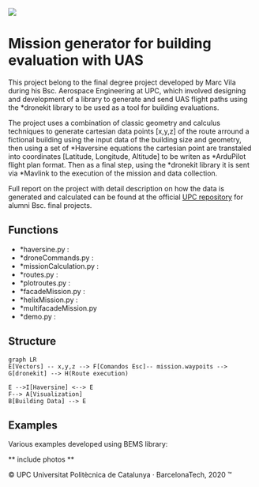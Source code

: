 ![](https://eetac.upc.edu/ca/noticies/eetac.png)

# Mission generator for building evaluation with UAS

This project belong to the final degree project developed by Marc Vila during his Bsc. Aerospace Engineering at UPC, which involved designing and development of a library to generate and send UAS flight paths using the *dronekit library to be used as a tool for building evaluations.

The project uses a combination of classic geometry and calculus techniques to generate cartesian data points [x,y,z] of the route arround a fictional building using the input data of the building size and geometry, then using a set of *Haversine equations the cartesian point are transtaled into coordinates [Latitude, Longitude, Altitude] to be writen as *ArduPilot flight plan format. Then as a final step, using the *dronekit library it is sent via *Mavlink to the execution of the mission and data collection.

Full report on the project with detail description on how the data is generated and calculated can be found at the official [UPC repository](https://upcommons.upc.edu/handle/2117/327793) for alumni Bsc. final projects.

## Functions 

- *haversine.py :
- *droneCommands.py :
- *missionCalculation.py :
- *routes.py :
- *plotroutes.py :
- *facadeMission.py :
- *helixMission.py :
- *multifacadeMission.py
- *demo.py :

## Structure

```mermaid
graph LR
E[Vectors] -- x,y,z --> F[Comandos Esc]-- mission.waypoits --> G[dronekit] --> H(Route execution)

E -->I[Haversine] <--> E
F--> A[Visualization]
B[Building Data] --> E

```
## Examples

Various examples developed using BEMS library:

** include photos ** 

© UPC Universitat Politècnica de Catalunya · BarcelonaTech, 2020 ™
